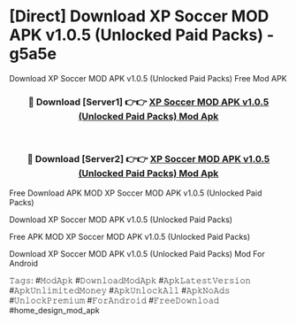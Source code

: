 # [Direct] Download XP Soccer MOD APK v1.0.5 (Unlocked Paid Packs) - g5a5e
Download XP Soccer MOD APK v1.0.5 (Unlocked Paid Packs) Free Mod APK

<div align="center">
<h3>🔴 Download [Server1] 👉👉 <a href="https://apk-comot.site?title=XP_Soccer_MOD_APK_v1.0.5_(Unlocked_Paid_Packs)">XP Soccer MOD APK v1.0.5 (Unlocked Paid Packs) Mod Apk</a></h3><br>

<h3>🔴 Download [Server2] 👉👉 <a href="https://apk-comot.site?title=XP_Soccer_MOD_APK_v1.0.5_(Unlocked_Paid_Packs)">XP Soccer MOD APK v1.0.5 (Unlocked Paid Packs) Mod Apk</a></h3>
</div>


Free Download APK MOD XP Soccer MOD APK v1.0.5 (Unlocked Paid Packs)

Download XP Soccer MOD APK v1.0.5 (Unlocked Paid Packs) 

Free APK MOD XP Soccer MOD APK v1.0.5 (Unlocked Paid Packs) 

Download XP Soccer MOD APK v1.0.5 (Unlocked Paid Packs) Mod For Android

𝚃𝚊𝚐𝚜: #𝙼𝚘𝚍𝙰𝚙𝚔 #𝙳𝚘𝚠𝚗𝚕𝚘𝚊𝚍𝙼𝚘𝚍𝙰𝚙𝚔 #𝙰𝚙𝚔𝙻𝚊𝚝𝚎𝚜𝚝𝚅𝚎𝚛𝚜𝚒𝚘𝚗 #𝙰𝚙𝚔𝚄𝚗𝚕𝚒𝚖𝚒𝚝𝚎𝚍𝙼𝚘𝚗𝚎𝚢 #𝙰𝚙𝚔𝚄𝚗𝚕𝚘𝚌𝚔𝙰𝚕𝚕 #𝙰𝚙𝚔𝙽𝚘𝙰𝚍𝚜 #𝚄𝚗𝚕𝚘𝚌𝚔𝙿𝚛𝚎𝚖𝚒𝚞𝚖 #𝙵𝚘𝚛𝙰𝚗𝚍𝚛𝚘𝚒𝚍 #𝙵𝚛𝚎𝚎𝙳𝚘𝚠𝚗𝚕𝚘𝚊𝚍 #home_design_mod_apk